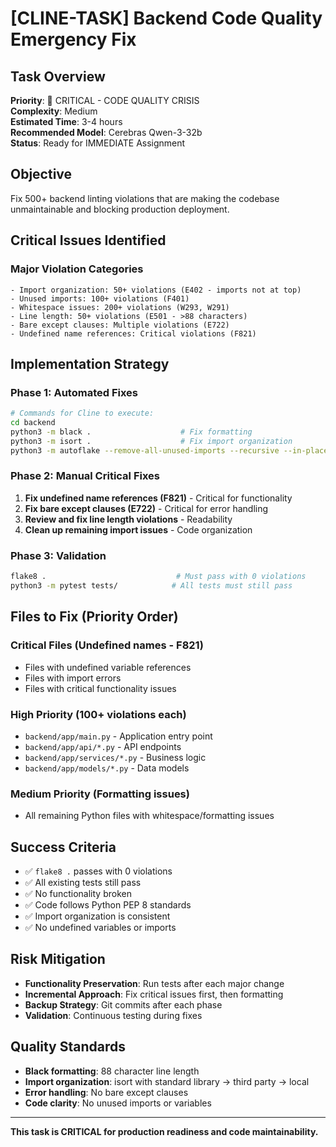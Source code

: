 # [CLINE-TASK] Backend Code Quality Emergency Fix

## Task Overview
**Priority**: 🔴 CRITICAL - CODE QUALITY CRISIS  
**Complexity**: Medium  
**Estimated Time**: 3-4 hours  
**Recommended Model**: Cerebras Qwen-3-32b  
**Status**: Ready for IMMEDIATE Assignment

## Objective
Fix 500+ backend linting violations that are making the codebase unmaintainable and blocking production deployment.

## Critical Issues Identified

### Major Violation Categories
```
- Import organization: 50+ violations (E402 - imports not at top)
- Unused imports: 100+ violations (F401)
- Whitespace issues: 200+ violations (W293, W291)
- Line length: 50+ violations (E501 - >88 characters)
- Bare except clauses: Multiple violations (E722)
- Undefined name references: Critical violations (F821)
```

## Implementation Strategy

### Phase 1: Automated Fixes
```bash
# Commands for Cline to execute:
cd backend
python3 -m black .                    # Fix formatting
python3 -m isort .                    # Fix import organization
python3 -m autoflake --remove-all-unused-imports --recursive --in-place .
```

### Phase 2: Manual Critical Fixes
1. **Fix undefined name references (F821)** - Critical for functionality
2. **Fix bare except clauses (E722)** - Critical for error handling
3. **Review and fix line length violations** - Readability
4. **Clean up remaining import issues** - Code organization

### Phase 3: Validation
```bash
flake8 .                             # Must pass with 0 violations
python3 -m pytest tests/            # All tests must still pass
```

## Files to Fix (Priority Order)

### Critical Files (Undefined names - F821)
- Files with undefined variable references
- Files with import errors
- Files with critical functionality issues

### High Priority (100+ violations each)
- `backend/app/main.py` - Application entry point
- `backend/app/api/*.py` - API endpoints
- `backend/app/services/*.py` - Business logic
- `backend/app/models/*.py` - Data models

### Medium Priority (Formatting issues)
- All remaining Python files with whitespace/formatting issues

## Success Criteria
- ✅ `flake8 .` passes with 0 violations
- ✅ All existing tests still pass
- ✅ No functionality broken
- ✅ Code follows Python PEP 8 standards
- ✅ Import organization is consistent
- ✅ No undefined variables or imports

## Risk Mitigation
- **Functionality Preservation**: Run tests after each major change
- **Incremental Approach**: Fix critical issues first, then formatting
- **Backup Strategy**: Git commits after each phase
- **Validation**: Continuous testing during fixes

## Quality Standards
- **Black formatting**: 88 character line length
- **Import organization**: isort with standard library → third party → local
- **Error handling**: No bare except clauses
- **Code clarity**: No unused imports or variables

---
**This task is CRITICAL for production readiness and code maintainability.**